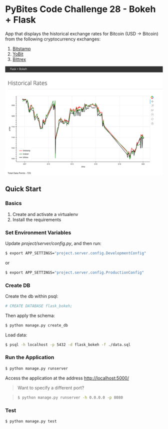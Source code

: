 # PyBites Code Challenge 28 - Bokeh + Flask

App that displays the historical exchange rates for Bitcoin (USD -> Bitcoin) from the following cryptocurrency exchanges:

1. [Bitstamp](https://www.bitstamp.net/)
1. [YoBit](https://yobit.net/)
1. [Bittrex](https://bittrex.com/)

![flask bokeh chart](flask_bokeh.png)

## Quick Start

### Basics

1. Create and activate a virtualenv
1. Install the requirements

### Set Environment Variables

Update *project/server/config.py*, and then run:

```sh
$ export APP_SETTINGS="project.server.config.DevelopmentConfig"
```

or

```sh
$ export APP_SETTINGS="project.server.config.ProductionConfig"
```

### Create DB

Create the db within psql:

```sh
# CREATE DATABASE flask_bokeh;
```

Then apply the schema:

```sh
$ python manage.py create_db
```

Load data:

```sh
$ psql -h localhost -p 5432 -d flask_bokeh -f ./data.sql
```

### Run the Application

```sh
$ python manage.py runserver
```

Access the application at the address [http://localhost:5000/](http://localhost:5000/)

> Want to specify a different port?

> ```sh
> $ python manage.py runserver -h 0.0.0.0 -p 8080
> ```

### Test

```sh
$ python manage.py test
```
